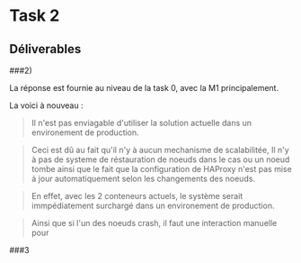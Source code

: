 # Task 2

## Déliverables 
###2)

La réponse est fournie au niveau de la task 0, avec la M1 principalement.

La voici à nouveau : 

> Il n'est pas enviagable d'utiliser la solution actuelle dans un environement de production.

> Ceci est dû au fait qu'il n'y à aucun mechanisme de scalabilitée, Il n'y à pas de systeme de réstauration de noeuds dans le cas ou un noeud tombe ainsi que le fait que la configuration de HAProxy n'est pas mise à jour automatiquement selon les changements des noeuds.

> En effet, avec les 2 conteneurs actuels, le système serait immpédiatement surchargé dans un environement de production.

> Ainsi que si l'un des noeuds crash, il faut une interaction manuelle pour

###3
